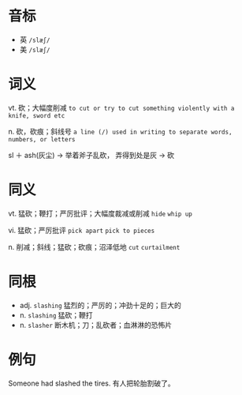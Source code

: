 # 音标

- 英 `/slæʃ/`
- 美 `/slæʃ/`

# 词义

vt. 砍；大幅度削减
`to cut or try to cut something violently with a knife, sword etc`

n. 砍，砍痕；斜线号
`a line (/) used in writing to separate words, numbers, or letters`



sl ＋ ash(灰尘) → 举着斧子乱砍， 弄得到处是灰 → 砍

# 同义

vt. 猛砍；鞭打；严厉批评；大幅度裁减或削减
`hide` `whip up`

vi. 猛砍；严厉批评
`pick apart` `pick to pieces`

n. 削减；斜线；猛砍；砍痕；沼泽低地
`cut` `curtailment`

# 同根

- adj. `slashing` 猛烈的；严厉的；冲劲十足的；巨大的
- n. `slashing` 猛砍；鞭打
- n. `slasher` 断木机；刀；乱砍者；血淋淋的恐怖片

# 例句

Someone had slashed the tires.
有人把轮胎割破了。


